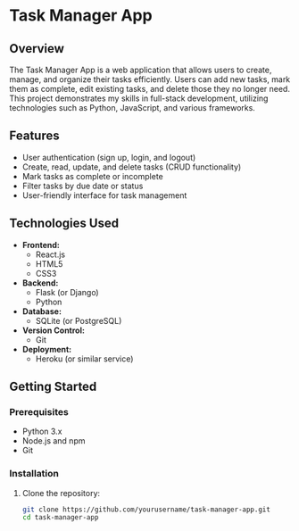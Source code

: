 # Task Manager App

## Overview
The Task Manager App is a web application that allows users to create, manage, and organize their tasks efficiently. Users can add new tasks, mark them as complete, edit existing tasks, and delete those they no longer need. This project demonstrates my skills in full-stack development, utilizing technologies such as Python, JavaScript, and various frameworks.

## Features
- User authentication (sign up, login, and logout)
- Create, read, update, and delete tasks (CRUD functionality)
- Mark tasks as complete or incomplete
- Filter tasks by due date or status
- User-friendly interface for task management

## Technologies Used
- **Frontend:** 
  - React.js
  - HTML5
  - CSS3
- **Backend:** 
  - Flask (or Django)
  - Python
- **Database:** 
  - SQLite (or PostgreSQL)
- **Version Control:** 
  - Git
- **Deployment:** 
  - Heroku (or similar service)

## Getting Started
### Prerequisites
- Python 3.x
- Node.js and npm
- Git

### Installation
1. Clone the repository:
   ```bash
   git clone https://github.com/yourusername/task-manager-app.git
   cd task-manager-app
